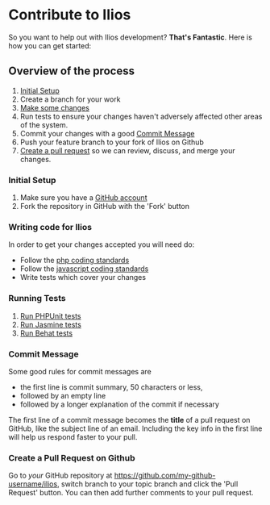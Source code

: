 # Contribute to Ilios

So you want to help out with Ilios development?  **That's Fantastic**.  Here is 
how you can get started:

## Overview of the process

1. [Initial Setup](#initial-setup)
2. Create a branch for your work
3. [Make some changes](#writing-code-for-ilios)
4. Run tests to ensure your changes haven't adversely affected other areas of the system.
5. Commit your changes with a good [Commit Message](#commit-message)
5. Push your feature branch to your fork of Ilios on Github
6. [Create a pull request](#create-a-pull-request-on-github) so we can review, discuss, and merge your changes.

### Initial Setup

1. Make sure you have a [GitHub account](https://github.com/signup/free)
2. Fork the repository in GitHub with the 'Fork' button

### Writing code for Ilios

In order to get your changes accepted you will need do:

 * Follow the [php coding standards](https://github.com/ilios/ilios/wiki/Ilios-Coding-Standards-for-PHP)
 * Follow the [javascript coding standards](https://github.com/ilios/ilios/wiki/Ilios-Coding-Standards-for-JavaScript)
 * Write tests which cover your changes 
 
### Running Tests
1. [Run PHPUnit tests](tests/phpunit/README.md)
2. [Run Jasmine tests](tests/jasmine/README)
3. [Run Behat tests](tests/behat/README)

### Commit Message

Some good rules for commit messages are

 * the first line is commit summary, 50 characters or less,
 * followed by an empty line
 * followed by a longer explanation of the commit if necessary

The first line of a commit message becomes the **title** of a pull
request on GitHub, like the subject line of an email.  Including
the key info in the first line will help us respond faster to
your pull.

### Create a Pull Request on Github

Go to *your* GitHub repository at
https://github.com/my-github-username/ilios, switch branch to your
topic branch and click the 'Pull Request' button. You can then add further
comments to your pull request.
